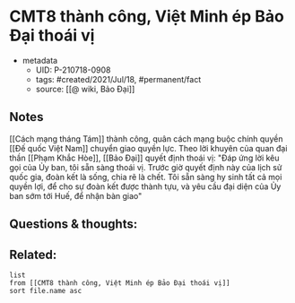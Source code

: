 # CMT8 thành công, Việt Minh ép Bảo Đại thoái vị

- metadata
	- UID: P-210718-0908
	- tags: #created/2021/Jul/18, #permanent/fact 
	- source: [[@ wiki, Bảo Đại]]

## Notes
[[Cách mạng tháng Tám]] thành công, quân cách mạng buộc chính quyền [[Đế quốc Việt Nam]] chuyển giao quyền lực. Theo lời khuyên của quan đại thần [[Phạm Khắc Hòe]], [[Bảo Đại]] quyết định thoái vị: "Đáp ứng lời kêu gọi của Ủy ban, tôi sẵn sàng thoái vị. Trước giờ quyết định này của lịch sử quốc gia, đoàn kết là sống, chia rẽ là chết. Tôi sẵn sàng hy sinh tất cả mọi quyền lợi, để cho sự đoàn kết được thành tựu, và yêu cầu đại diện của Ủy ban sớm tới Huế, để nhận bàn giao"

## Questions & thoughts:

## Related:
```dataview
list
from [[CMT8 thành công, Việt Minh ép Bảo Đại thoái vị]]
sort file.name asc
```
